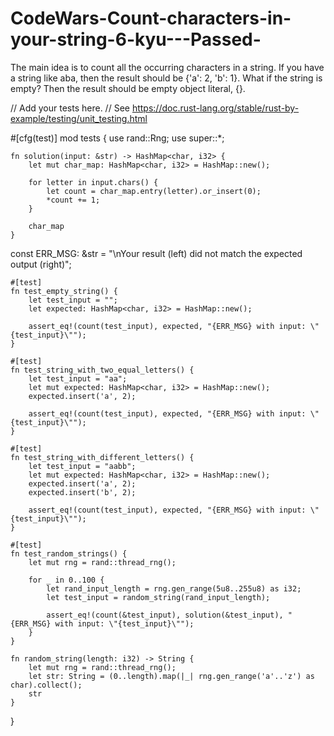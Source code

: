 # CodeWars-Count-characters-in-your-string-6-kyu---Passed-
The main idea is to count all the occurring characters in a string. If you have a string like aba, then the result should be {'a': 2, 'b': 1}.  What if the string is empty? Then the result should be empty object literal, {}.


// Add your tests here.
// See https://doc.rust-lang.org/stable/rust-by-example/testing/unit_testing.html

#[cfg(test)]
mod tests {
    use rand::Rng;
    use super::*;
    
    fn solution(input: &str) -> HashMap<char, i32> {  
        let mut char_map: HashMap<char, i32> = HashMap::new();

        for letter in input.chars() {
            let count = char_map.entry(letter).or_insert(0);
            *count += 1;
        }

        char_map
    }

   const ERR_MSG: &str = "\nYour result (left) did not match the expected output (right)";

    #[test]
    fn test_empty_string() {
        let test_input = "";
        let expected: HashMap<char, i32> = HashMap::new();
        
        assert_eq!(count(test_input), expected, "{ERR_MSG} with input: \"{test_input}\"");
    }
    
    #[test]
    fn test_string_with_two_equal_letters() {
        let test_input = "aa";
        let mut expected: HashMap<char, i32> = HashMap::new();
        expected.insert('a', 2);
        
        assert_eq!(count(test_input), expected, "{ERR_MSG} with input: \"{test_input}\"");
    }
        
    #[test]
    fn test_string_with_different_letters() {
        let test_input = "aabb";
        let mut expected: HashMap<char, i32> = HashMap::new();
        expected.insert('a', 2);
        expected.insert('b', 2);
        
        assert_eq!(count(test_input), expected, "{ERR_MSG} with input: \"{test_input}\"");
    }
        
    #[test]
    fn test_random_strings() {
        let mut rng = rand::thread_rng();
        
        for _ in 0..100 {
            let rand_input_length = rng.gen_range(5u8..255u8) as i32;
            let test_input = random_string(rand_input_length);
            
            assert_eq!(count(&test_input), solution(&test_input), "{ERR_MSG} with input: \"{test_input}\"");
        }
    }
    
    fn random_string(length: i32) -> String {
        let mut rng = rand::thread_rng();
        let str: String = (0..length).map(|_| rng.gen_range('a'..'z') as char).collect();
        str
    }
}
